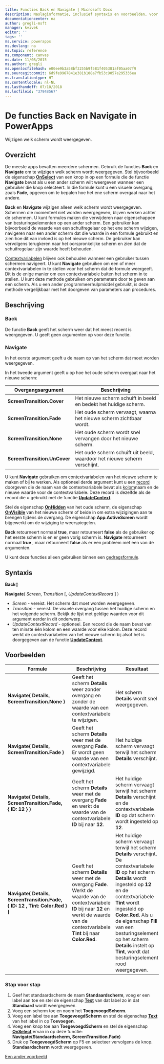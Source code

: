 ```yaml
---
title: Functies Back en Navigate | Microsoft Docs
description: Naslaginformatie, inclusief syntaxis en voorbeelden, voor de functies Navigate en Back in PowerApps
documentationcenter: na
author: gregli-msft
manager: kvivek
editor: ''
tags: ''
ms.service: powerapps
ms.devlang: na
ms.topic: reference
ms.component: canvas
ms.date: 11/08/2015
ms.author: gregli
ms.openlocfilehash: e00ee9b3a58bf3255b9f581f405381af05aa07f9
ms.sourcegitcommit: 6d9fe9967841e381b108a7fb53c9057e295336ea
ms.translationtype: HT
ms.contentlocale: nl-NL
ms.lasthandoff: 07/10/2018
ms.locfileid: "37948567"
---
```

# <a name="back-and-navigate-functions-in-powerapps"></a>De functies Back en Navigate in PowerApps
Wijzigen welk scherm wordt weergegeven.

## <a name="overview"></a>Overzicht
De meeste apps bevatten meerdere schermen.  Gebruik de functies **Back** en **Navigate** om te wijzigen welk scherm wordt weergegeven. Stel bijvoorbeeld de eigenschap **[OnSelect](../controls/properties-core.md)** van een knop in op een formule die de functie **Navigate** bevat als u een ander scherm wilt weergeven wanneer een gebruiker die knop selecteert. In die formule kunt u een visuele overgang, zoals **Fade**, opgeven om te bepalen hoe het ene scherm overgaat naar het andere.  

**Back** en **Navigate** wijzigen alleen welk scherm wordt weergegeven. Schermen die momenteel niet worden weergegeven, blijven werken achter de schermen. U kunt formules maken die verwijderen naar eigenschappen van besturingselementen op een ander scherm. Een gebruiker kan bijvoorbeeld de waarde van een schuifregelaar op het ene scherm wijzigen, navigeren naar een ander scherm dat die waarde in een formule gebruikt en zien hoe dit van invloed is op het nieuwe scherm.  De gebruiker kan vervolgens terugkeren naar het oorspronkelijke scherm en zien dat de schuifregelaar zijn waarde heeft behouden.

[Contextvariabelen](../working-with-variables.md#create-a-context-variable) blijven ook behouden wanneer een gebruiker tussen schermen navigeert. U kunt **Navigate** gebruiken om een of meer contextvariabelen in te stellen voor het scherm dat de formule weergeeft. Dit is de enige manier om een contextvariabele buiten het scherm in te stellen. U kunt deze methode gebruiken om parameters door te geven aan een scherm. Als u een ander programmeerhulpmiddel gebruikt, is deze methode vergelijkbaar met het doorgeven van parameters aan procedures.

## <a name="description"></a>Beschrijving
### <a name="back"></a>Back
De functie **Back** geeft het scherm weer dat het meest recent is weergegeven. U geeft geen argumenten op voor deze functie.

### <a name="navigate"></a>Navigate
In het eerste argument geeft u de naam op van het scherm dat moet worden weergegeven.  

 In het tweede argument geeft u op hoe het oude scherm overgaat naar het nieuwe scherm:

| Overgangsargument | Beschrijving |
| --- | --- |
| **ScreenTransition.Cover** |Het nieuwe scherm schuift in beeld en bedekt het huidige scherm. |
| **ScreenTransition.Fade** |Het oude scherm vervaagt, waarna het nieuwe scherm zichtbaar wordt. |
| **ScreenTransition.None** |Het oude scherm wordt snel vervangen door het nieuwe scherm. |
| **ScreenTransition.UnCover** |Het oude scherm schuift uit beeld, waardoor het nieuwe scherm verschijnt. |

U kunt **Navigate** gebruiken om contextvariabelen van het nieuwe scherm te maken of bij te werken. Als optioneel derde argument kunt u een [record](../working-with-tables.md#records) doorgeven die de naam van de contextvariabele bevat als [kolom](../working-with-tables.md#columns)naam en de nieuwe waarde voor de contextvariabele.  Deze record is dezelfde als de record die u gebruikt met de functie **[UpdateContext](function-updatecontext.md)**.

Stel de eigenschap **[OnHidden](../controls/control-screen.md)** van het oude scherm, de eigenschap **[OnVisible](../controls/control-screen.md)** van het nieuwe scherm of beide in om extra wijzigingen aan te brengen tijdens de overgang. De eigenschap **App.ActiveScreen** wordt bijgewerkt om de wijziging te weerspiegelen.

**Back** retourneert normaal **true**, maar retourneert **false** als de gebruiker op het eerste scherm is en er geen vorig scherm is.  **Navigate** retourneert normaal **true** , maar retourneert **false** als er een probleem met een van de argumenten.

U kunt deze functies alleen gebruiken binnen een [gedragsformule](../working-with-formulas-in-depth.md).

## <a name="syntax"></a>Syntaxis
**Back**()

**Navigate**( *Screen*, *Transition* [, *UpdateContextRecord* ] )

* *Screen* - vereist. Het scherm dat moet worden weergegeven.
* *Transition* - vereist.  De visuele overgang tussen het huidige scherm en het volgende scherm. Bekijk de lijst met geldige waarden voor dit argument eerder in dit onderwerp.
* *UpdateContextRecord* - optioneel.  Een record die de naam bevat van ten minste één kolom en een waarde voor elke kolom. Deze record werkt de contextvariabelen van het nieuwe scherm bij alsof het is doorgegeven aan de functie **[UpdateContext](function-updatecontext.md)**.

## <a name="examples"></a>Voorbeelden

| Formule | Beschrijving | Resultaat |
| --- | --- | --- |
| **Navigate( Details, ScreenTransition.None )** |Geeft het scherm **Details** weer zonder overgang en zonder de waarde van een contextvariabele te wijzigen. |Het scherm **Details** wordt snel weergegeven. |
| **Navigate( Details, ScreenTransition.Fade )** |Geeft het scherm **Details** weer met de overgang **Fade**.  Er wordt geen waarde van een contextvariabele gewijzigd. |Het huidige scherm vervaagt terwijl het scherm **Details** verschijnt. |
| **Navigate( Details, ScreenTransition.Fade, {&nbsp;ID:&nbsp;12&nbsp;} )** |Geeft het scherm **Details** weer met de overgang **Fade** en werkt de waarde van de contextvariabele **ID** bij naar **12**. |Het huidige scherm vervaagt terwijl het scherm **Details** verschijnt en de contextvariabele **ID** op dat scherm wordt ingesteld op **12**. |
| **Navigate( Details, ScreenTransition.Fade, {&nbsp;ID:&nbsp;12&nbsp;,&nbsp;Tint:&nbsp;Color.Red&nbsp;} )** |Geeft het scherm **Details** weer met de overgang **Fade**. Werkt de waarde van de contextvariabele **ID** bij naar **12** en werkt de waarde van de contextvariabele **Tint** bij naar **Color.Red**. |Het huidige scherm vervaagt terwijl het scherm **Details** verschijnt. De contextvariabele **ID** op het scherm **Details** wordt ingesteld op **12** en de contextvariabele **Tint** wordt ingesteld op **Color.Red**. Als u de eigenschap **Fill** van een besturingselement op het scherm **Details** instelt op **Tint**, wordt dat besturingselement rood weergegeven. |

### <a name="step-by-step"></a>Stap voor stap
1. Geef het standaardscherm de naam **Standaardscherm**, voeg er een label aan toe en stel de eigenschap **[Text](../controls/properties-core.md)** van dat label zo in dat **Standaard** wordt weergegeven.
2. Voeg een scherm toe en noem het **ToegevoegdScherm**.
3. Voeg een label toe aan **ToegevoegdScherm** en stel de eigenschap **[Text](../controls/properties-core.md)** van het label in op **Toevoegen**.
4. Voeg een knop toe aan **ToegevoegdScherm** en stel de eigenschap **[OnSelect](../controls/properties-core.md)** ervan in op deze functie:<br>**Navigate(Standaardscherm, ScreenTransition.Fade)**
5. Druk op **ToegevoegdScherm** op F5 en selecteer vervolgens de knop.<br>**Standaardscherm** wordt weergegeven.

[Een ander voorbeeld](../add-screen-context-variables.md)

